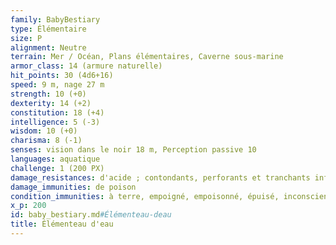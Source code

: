 ```yaml
---
family: BabyBestiary
type: Élémentaire
size: P
alignment: Neutre
terrain: Mer / Océan, Plans élémentaires, Caverne sous-marine
armor_class: 14 (armure naturelle)
hit_points: 30 (4d6+16)
speed: 9 m, nage 27 m
strength: 10 (+0)
dexterity: 14 (+2)
constitution: 18 (+4)
intelligence: 5 (-3)
wisdom: 10 (+0)
charisma: 8 (-1)
senses: vision dans le noir 18 m, Perception passive 10
languages: aquatique
challenge: 1 (200 PX)
damage_resistances: d'acide ; contondants, perforants et tranchants infligés par des attaques non magiques
damage_immunities: de poison
condition_immunities: à terre, empoigné, empoisonné, épuisé, inconscient, entravé, paralysé et pétrifé
x_p: 200
id: baby_bestiary.md#Élémenteau-deau
title: Élémenteau d'eau
---
```


